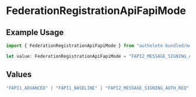 # FederationRegistrationApiFapiMode

## Example Usage

```typescript
import { FederationRegistrationApiFapiMode } from "authelete-bundled/models/operations";

let value: FederationRegistrationApiFapiMode = "FAPI2_MESSAGE_SIGNING_AUTH_REQ";
```

## Values

```typescript
"FAPI1_ADVANCED" | "FAPI1_BASELINE" | "FAPI2_MESSAGE_SIGNING_AUTH_REQ" | "FAPI2_MESSAGE_SIGNING_AUTH_RES" | "FAPI2_MESSAGE_SIGNING_INTROSPECTION_RES" | "FAPI2_SECURITY"
```